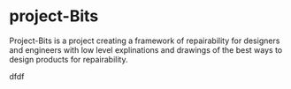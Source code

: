 # project-Bits

Project-Bits is a project creating a framework of repairability for designers and engineers with low level explinations and drawings of the best ways to design products for repairability. 

dfdf
